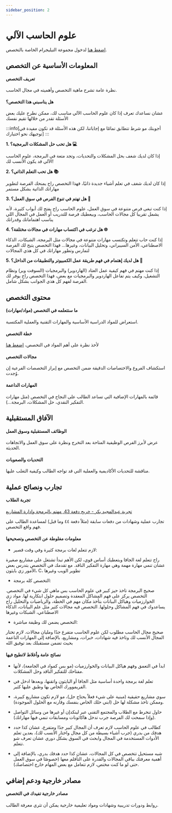 ```yaml
---
sidebar_position: 2
---
```


# علوم الحاسب الآلي

[اضغط هنا](#) لدخول مجموعة التيليجرام الخاصة بالتخصص.

## المعلومات الأساسية عن التخصص
#### تعريف التخصص  
نظرة عامة تشرح ماهية التخصص وأهميته في مجال الحاسب.

#### هل يناسبني هذا التخصص؟  
عشان نساعدك تعرف إذا كان علوم الحاسب الآلي مناسب لك، ممكن نطرح عليك بعض الأسئلة تقدر من خلالها تقيم نفسك

:::info[أجوبتك مو شرط تتطابق تمامًا مع إجاباتنا، لكن هذه الأسئلة قد تكون مفيدة في توجيهك نحو اختيارك]
:::

**1. هل تحب حل المشكلات البرمجية؟ 💻**

إذا كان لديك شغف بحل المشكلات والتحديات، وتجد متعة في البرمجة، علوم الحاسب الآلي قد يكون الأنسب لك!

**2. هل تحب التعلم الذاتي؟ 📚**

إذا كان لديك شغف في تعلم أشياء جديدة ذاتيًا، فهذا التخصص راح يمنحك الفرصة لتطوير مهاراتك الذاتية بشكل مستمر

**3. هل تهتم في تنوع الفرص في سوق العمل؟ 💼**

إذا كنت تبغى فرص متنوعة في سوق العمل، علوم الحاسب راح يفتح لك أبواب كثيرة، لأنه يشمل تقريبا كل مجالات الحاسب، وبيعطيك فرصة للتدريب أو العمل في المجال اللي يناسب اهتماماتك وقدراتك

**4. هل ترغب في اكتساب مهارات في مجالات مختلفة؟ 🌐**

إذا كنت حاب تتعلم وتكتسب مهارات متنوعة في مجالات مثل البرمجة، الشبكات، الذكاء الاصطناعي، الأمن السيبراني، وتحليل البيانات، وغيرها... فهذا التخصص يتيح لك الفرصة لتمارس وتطور مهاراتك في كل هذي المجالات

**5. هل لديك إهتمام في فهم طريقة عمل الكمبيوتر والتطبيقات من الداخل؟ 🤖**

إذا كنت مهتم في فهم كيفية عمل العتاد (الهاردوير) والبرمجيات (السوفت وير) ونظام التشغيل، وكيف يتم تفاعل الهاردوير والبرمجيات مع بعض، فهذا التخصص راح يوفر لك الفرصة لفهم كل هذي الجوانب بشكل شامل.

## محتوى التخصص
#### ما ستتعلمه في التخصص (مواد/مهارات)  
استعراض للمواد الدراسية الأساسية والمهارات التقنية والعملية المكتسبة.

#### خطة التخصص  
لأخذ نظرة على أهم المواد في التخصص، [إضغط هنا](cs-plan.md)


#### مجالات التخصص  
استكشاف الفروع والاختصاصات الدقيقة ضمن التخصص مع إبراز التخصصات الفرعية إن وُجدت.

#### المهارات الداعمة  
قائمة بالمهارات الإضافية التي تساعد الطالب على النجاح في التخصص (مثل مهارات التفكير النقدي، حل المشكلات، البرمجة…).

## الآفاق المستقبلية
#### الوظائف المستقبلية وسوق العمل  
عرض لأبرز الفرص الوظيفية المتاحة بعد التخرج ونظرة على سوق العمل والاتجاهات الحديثة.

#### التحديات والصعوبات  
مناقشة للتحديات الأكاديمية والعملية التي قد تواجه الطالب وكيفية التغلب عليها.

## تجارب ونصائح عملية
#### تجربة الطلاب  
[تجربة عبدالمجيد بكر - خريج دفعة 43, مهتم بالبرمجة وإدارة المشاريع](https://uqucc-majors.sb.sa/blog/cs-exp/abdulmajeed-bakur)


تجارب عملية وشهادات من دفعات سابقة (مثلاً دفعة ٤٤ وما قبل) لمساعدة الطالب على فهم واقع التخصص.

#### معلومات مغلوطة عن التخصص وتصحيحها  
- لازم تتعلم لغات برمجة كثيرة وفي وقت قصير:

راح تتعلم لغة الجافا وبتعطيك أساس قوي، لكن الأهم تبدأ تشتغل على مشاريع صغيرة عشان تنمي مهارة مهمة وهي مهارة التفكير الناقد. مع تقدمك في التخصص بتدرس بعض الأمور زي بايثون، C، تطوير الويب وغيرها

- التخصص كله برمجة:

صحيح البرمجة تاخذ حيز كبير في علوم الحاسب بس ماهي كل شيء في التخصص. التخصص يركز على فهم المشاكل المعقدة وتصميم حلول ابتكارية لها. مواد زي الخوارزميات وهياكل البيانات بتأخذ مكان مهم في الخطة، والرياضيات والتحليل راح يساعدوك في فهم المشاكل وحلولها. التخصص فيه مجالات كثير مثل علم البيانات، الذكاء الاصطناعي، الشبكات وغيرها

- التخصص يضمن لك وظيفة مباشرة:

صحيح مجال الحاسب مطلوب لكن علوم الحاسب متفرع جدًا ومليان مجالات. لازم تختار المجال الأنسب لك وتاخذ فيه شهادات، خبرات، ومشاريع، بالإضافة إلى المهارات الناعمة بحيث تضمن مستقبلك بعد توفيق الله

#### نصائح عامة وأغلاط لاتطيح فيها  
- ابدأ في التعمق وفهم هياكل البيانات والخوارزميات (مو بس كمواد في الجامعة)، لأنها مفتاحك للتفكير الناقد وحل المشكلات.

- تعلم لغة برمجة واحدة أساسية مثل الجافا أو البايثون واتقنها، وبعدها ادخل في الفريموورك الخاص بها وطبق عليها كثير.

- سوي مشاريع حقيقية (مبنية على شيء فعلاً يحتاج حل)، مو لازم تكون مشاريع كبيرة، وممكن تاخذ مشكلة لها حل (ابني حلك الخاص بنفسك وقارنه مع الحلول الموجودة).

- حاول تنخرط مع الطلاب والمجتمع التقني عبر لينكدإن أو غيرها من وسائل التواصل (وإذا سمحت لك الفرصة جرب تدخل هاكاثونات ومسابقات تنمي فيها مهاراتك).

- كطالب في علوم الحاسب لازم تعرف أن المجال كبير جدًا ومتفرع، عشان كذا حدد هدفك من بدري (جرب أشياء بسيطة من كل مجال واختار الأنسب لك)، بعدين تعلم الأدوات المستخدمة في المجال وابحث في السوق بشكل دوري عشان تعرف شو تتعلم.

- شبه مستحيل تتخصص في كل المجالات، عشان كذا حدد هدفك بدري، بالإضافة إلى أهمية معرفتك بباقي المجالات والقدرة على التأقلم معها (خصوصًا في سوق العمل حتى لو ما كنت مختص، لازم تتعامل مع بعض المهام خارج اختصاصك).

## مصادر خارجية ودعم إضافي
#### مصادر خارجية تفيدك في التخصص  
روابط ودورات تدريبية وشهادات ومواد تعليمية خارجية يمكن أن تثري معرفة الطالب.

